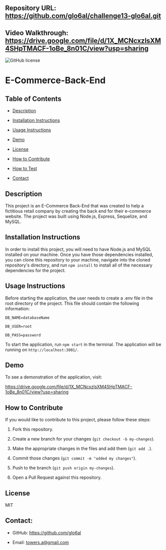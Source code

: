 ## Repository URL: https://github.com/glo6al/challenge13-glo6al.git

## Video Walkthrough: https://drive.google.com/file/d/1X_MCNcxzlsXM4SHpTMACF-1oBe_8n01C/view?usp=sharing

![GitHub license](https://img.shields.io/badge/license-MIT-blue.svg)

# E-Commerce-Back-End

## Table of Contents

- [Description](#description)

- [Installation Instructions](#installation-instructions)

- [Usage Instructions](#usage-instructions)

- [Demo](#demo)

- [License](#license)

- [How to Contribute](#how-to-contribute)

- [How to Test](#how-to-test)

- [Contact](#contact)

## Description

This project is an E-Commerce Back-End that was created to help a fictitious retail company by creating the back end for their e-commerce website. The project was built using Node.js, Express, Sequelize, and MySQL.

## Installation Instructions

In order to install this project, you will need to have Node.js and MySQL installed on your machine. Once you have those dependencies installed, you can clone this repository to your machine, navigate into the cloned repository's directory, and run `npm install` to install all of the necessary dependencies for the project.

## Usage Instructions

Before starting the application, the user needs to create a .env file in the root directory of the project. This file should contain the following information:

```
DB_NAME=databaseName

DB_USER=root

DB_PASS=password
```

To start the application, run `npm start` in the terminal. The application will be running on `http://localhost:3001/`.

## Demo

To see a demonstration of the application, visit:

https://drive.google.com/file/d/1X_MCNcxzlsXM4SHpTMACF-1oBe_8n01C/view?usp=sharing

## How to Contribute

If you would like to contribute to this project, please follow these steps:

1. Fork this repository.

2. Create a new branch for your changes (`git checkout -b my-changes`).

3. Make the appropriate changes in the files and add them (`git add .`).

4. Commit those changes (`git commit -m "added my changes"`).

5. Push to the branch (`git push origin my-changes`).

6. Open a Pull Request against this repository.

## License

MIT

## Contact:

- GitHub: https://github.com/glo6al

- Email: towers.a@gmail.com
